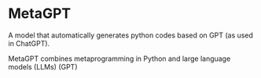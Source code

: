 # MetaGPT

A model that automatically generates python codes based on GPT (as used in ChatGPT).

MetaGPT combines metaprogramming in Python and large language models (LLMs) (GPT) 
